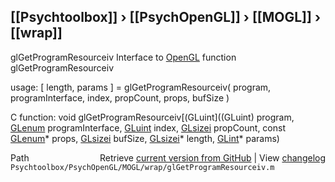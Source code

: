 ## [[Psychtoolbox]] &#8250; [[PsychOpenGL]] &#8250; [[MOGL]] &#8250; [[wrap]]

glGetProgramResourceiv  Interface to [OpenGL](OpenGL) function glGetProgramResourceiv  
  
usage:  [ length, params ] = glGetProgramResourceiv( program, programInterface, index, propCount, props, bufSize )  
  
C function:  void glGetProgramResourceiv[(GLuint]((GLuint) program, [GLenum](GLenum) programInterface, [GLuint](GLuint) index, [GLsizei](GLsizei) propCount, const [GLenum](GLenum)\* props, [GLsizei](GLsizei) bufSize, [GLsizei](GLsizei)\* length, [GLint](GLint)\* params)  




<div class="code_header" style="text-align:right;">
  <span style="float:left;">Path&nbsp;&nbsp;</span> <span class="counter">Retrieve <a href=
  "https://raw.github.com/Psychtoolbox-3/Psychtoolbox-3/beta/Psychtoolbox/PsychOpenGL/MOGL/wrap/glGetProgramResourceiv.m">current version from GitHub</a> | View <a href=
  "https://github.com/Psychtoolbox-3/Psychtoolbox-3/commits/beta/Psychtoolbox/PsychOpenGL/MOGL/wrap/glGetProgramResourceiv.m">changelog</a></span>
</div>
<div class="code">
  <code>Psychtoolbox/PsychOpenGL/MOGL/wrap/glGetProgramResourceiv.m</code>
</div>

